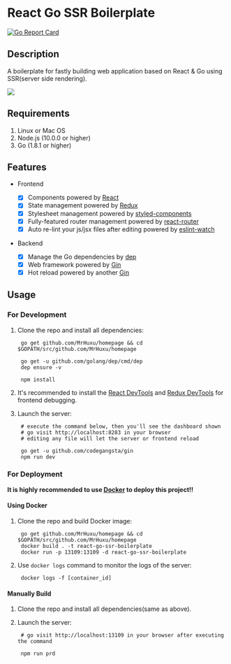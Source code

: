 # React Go SSR Boilerplate

[![Go Report Card](https://goreportcard.com/badge/github.com/MrHuxu/homepage)](https://goreportcard.com/report/github.com/MrHuxu/homepage)

## Description

A boilerplate for fastly building web application based on React & Go using SSR(server side rendering).

![](https://raw.githubusercontent.com/MrHuxu/img-repo/master/react-go-ssr-boilerplate/react%20go%20boilerplate.gif)

## Requirements


1. Linux or Mac OS
2. Node.js (10.0.0 or higher)
3. Go (1.8.1 or higher)

## Features

- Frontend

  - [x] Components powered by [React](https://github.com/facebook/react)
  - [x] State management powered by [Redux](https://github.com/reactjs/redux)
  - [x] Stylesheet management powered by [styled-components](https://github.com/styled-components/styled-components)
  - [x] Fully-featured router management powered by [react-router](https://github.com/ReactTraining/react-router)
  - [x] Auto re-lint your js/jsx files after editing powered by [eslint-watch](https://github.com/rizowski/eslint-watch)

- Backend

  - [x] Manage the Go dependencies by [dep](https://github.com/golang/dep)
  - [x] Web framework powered by [Gin](https://github.com/gin-gonic/gin)
  - [x] Hot reload powered by another [Gin](https://github.com/codegangsta/gin)

## Usage

### For Development

1. Clone the repo and install all dependencies:


        go get github.com/MrHuxu/homepage && cd $GOPATH/src/github.com/MrHuxu/homepage

        go get -u github.com/golang/dep/cmd/dep
        dep ensure -v

        npm install

2. It's recommended to install the [React DevTools](https://github.com/facebook/react-devtools) and [Redux DevTools](https://github.com/gaearon/redux-devtools) for frontend debugging.

3. Launch the server:

        # execute the command below, then you'll see the dashboard shown
        # go visit http://localhost:8283 in your browser
        # editing any file will let the server or frontend reload

        go get -u github.com/codegangsta/gin
        npm run dev

### For Deployment

**It is highly recommended to use [Docker](https://www.docker.com/) to deploy this project!!**

#### Using Docker

1. Clone the repo and build Docker image:

        go get github.com/MrHuxu/homepage && cd $GOPATH/src/github.com/MrHuxu/homepage
        docker build . -t react-go-ssr-boilerplate
        docker run -p 13109:13109 -d react-go-ssr-boilerplate

2. Use `docker logs` command to monitor the logs of the server:

        docker logs -f [container_id]


#### Manually Build

1. Clone the repo and install all dependencies(same as above).

2. Launch the server:

        # go visit http://localhost:13109 in your browser after executing the command

        npm run prd
